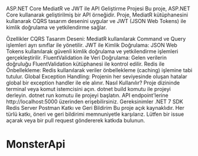ASP.NET Core MediatR ve JWT ile API Geliştirme Projesi
Bu proje, ASP.NET Core kullanarak geliştirilmiş bir API örneğidir. Proje, MediatR kütüphanesini kullanarak CQRS tasarım desenini uygular ve JWT (JSON Web Tokens) ile kimlik doğrulama ve yetkilendirme sağlar.

Özellikler
CQRS Tasarım Deseni: MediatR kullanılarak Command ve Query işlemleri ayrı sınıflar ile yönetilir.
JWT ile Kimlik Doğrulama: JSON Web Tokens kullanılarak güvenli kimlik doğrulama ve yetkilendirme işlemleri gerçekleştirilir.
FluentValidation ile Veri Doğrulama: Gelen verilerin doğruluğu FluentValidation kütüphanesi ile kontrol edilir.
Redis ile Önbellekleme: Redis kullanılarak veriler önbellekleme (caching) işlemine tabi tutulur.
Global Exception Handling: Projenin her seviyesinde oluşan hatalar global bir exception handler ile ele alınır.
Nasıl Kullanılır?
Proje dizininde terminal veya komut istemcisini açın.
dotnet build komutu ile projeyi derleyin.
dotnet run komutu ile projeyi başlatın.
API endpoint'lerine http://localhost:5000 üzerinden erişebilirsiniz.
Gereksinimler
.NET 7 SDK
Redis Server
Postman
Katkı ve Geri Bildirim
Bu proje açık kaynaklıdır. Her türlü katkı, öneri ve geri bildirimi memnuniyetle karşılarız. Lütfen bir issue açarak veya bir pull request göndererek katkıda bulunun.

# MonsterApi
